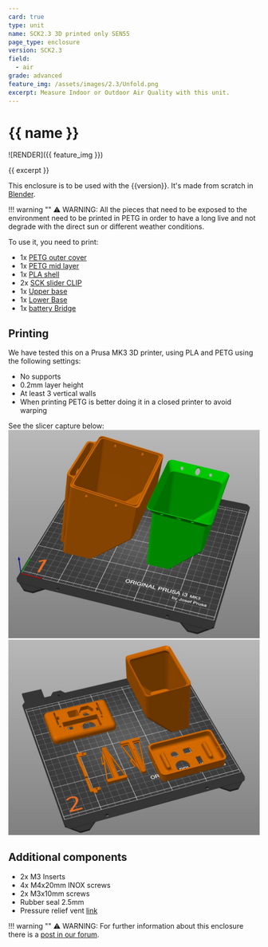 ```yaml
---
card: true
type: unit
name: SCK2.3 3D printed only SEN55
page_type: enclosure
version: SCK2.3
field:
  - air
grade: advanced
feature_img: /assets/images/2.3/Unfold.png
excerpt: Measure Indoor or Outdoor Air Quality with this unit.
---
```


# {{ name }}

![RENDER]({{ feature_img }})

{{ excerpt }}

This enclosure is to be used with the {{version}}. It's made from scratch in [Blender]([url](https://www.blender.org/)).

!!! warning ""
	⚠️ WARNING: All the pieces that need to be exposed to the environment need to be printed in PETG in order to have a long live and not degrade with the direct sun or different weather conditions.

To use it, you need to print:

- 1x [PETG outer cover](components/outterLayer.stl)
- 1x [PETG mid layer](components/midLayer.stl)
- 1x [PLA shell](components/innerCover.stl)
- 2x [SCK slider CLIP](components/slide_guides.stl)
- 1x [Upper base](components/baseUP.stl)
- 1x [Lower Base](components/baseDW.stl)
- 1x [battery Bridge](components/batteryBridge.stl)

## Printing 

We have tested this on a Prusa MK3 3D printer, using PLA and PETG using the following settings:

- No supports
- 0.2mm layer height
- At least 3 vertical walls
- When printing PETG is better doing it in a closed printer to avoid warping
<!--- We recommend to avoid using gyroid as an infill-->

See the slicer capture below:
![**SLICER**](/assets/images/2.3/slicerOutercase_PETG.jpg)
![**SLICER**](/assets/images/2.3/slicerOutercase_PLA.jpg)

## Additional components

- 2x M3 Inserts
- 4x M4x20mm INOX screws
- 2x M3x10mm screws
- Rubber seal 2.5mm
- Pressure relief vent [link](https://es.rs-online.com/web/p/ventilacion-para-cajas/1749423)

!!! warning ""
	⚠️ WARNING: For further information about this enclosure there is a [post in our forum](https://forum.smartcitizen.me/t/fighting-against-water-part-ii-effective-waterproof-3d-printed-enclosures-that-do-the-job/2017/3).